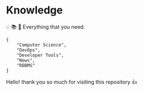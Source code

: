 # Knowledge

:bulb: :books: :telescope: Everything that you need.

```text
{
    "Computer Science",
    "DevOps",
    "Developer Tools",
    "News",
    "RDBMS"
}
```

Hello! thank you so much for visiting this repository :+1:
